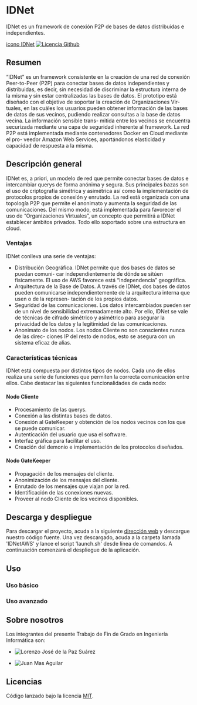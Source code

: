 # IDNet

<!--[Creative](http://startbootstrap.com/template-overviews/creative/) is a one page creative theme for [Bootstrap](http://getbootstrap.com/) created by [Start Bootstrap](http://startbootstrap.com/).-->
IDNet es un framework de conexión P2P de bases de datos distribuidas e independientes.

[icono IDNet](Web/img/iconoIDNetPequeño.png) 
[![Licencia Github](https://img.shields.io/badge/license-MIT-blue.svg)](https://raw.githubusercontent.com/BlackrockDigital/startbootstrap-creative/master/LICENSE)
## Resumen

“IDNet” es un framework consistente en la creación de una red de conexión Peer-to-Peer
(P2P) para conectar bases de datos independientes y distribuidas, es decir, sin necesidad de
discriminar la estructura interna de la misma y sin estar centralizadas las bases de datos.
El prototipo está diseñado con el objetivo de soportar la creación de Organizaciones Vir-
tuales, en las cuáles los usuarios pueden obtener información de las bases de datos de sus
vecinos, pudiendo realizar consultas a la base de datos vecina. La información sensible trans-
mitida entre los vecinos se encuentra securizada mediante una capa de seguridad inherente
al framework.
La red P2P está implementada mediante contenedores Docker en Cloud mediante el pro-
veedor Amazon Web Services, aportándonos elasticidad y capacidad de respuesta a la misma.

<!--[![Creative Preview](https://startbootstrap.com/assets/img/templates/creative.jpg)](https://blackrockdigital.github.io/startbootstrap-creative/) 

**[View Live Preview](https://blackrockdigital.github.io/startbootstrap-creative/)**-->

## Descripción general

IDNet es, a priori, un modelo de red que permite conectar bases de datos e intercambiar
querys de forma anónima y segura. Sus principales bazas son el uso de criptografía simétrica
y asimétrica así como la implementación de protocolos propios de conexión y enrutado.
La red está organizada con una topología P2P que permite el anonimato y aumenta la
seguridad de las comunicaciones. Del mismo modo, está implementada para favorecer el
uso de “Organizaciones Virtuales”, un concepto que permitirá a IDNet establecer ámbitos
privados. Todo ello soportado sobre una estructura en cloud.

### Ventajas

IDNet conlleva una serie de ventajas:
* Distribución Geográfica. IDNet permite que dos bases de datos se puedan comuni-
car independientemente de dónde se sitúen físicamente. El uso de AWS favorece está
“independencia” geográfica.
* Arquitectura de la Base de Datos. A través de IDNet, dos bases de datos pueden
comunicarse independientemente de la arquitectura interna que usen o de la represen-
tación de los propios datos.
* Seguridad de las comunicaciones. Los datos intercambiados pueden ser de un nivel
de sensibilidad extremadamente alto. Por ello, IDNet se vale de técnicas de cifrado
simétrico y asimétrico para asegurar la privacidad de los datos y la legitimidad de las
comunicaciones.
* Anonimato de los nodos. Los nodos Cliente no son conscientes nunca de las direc-
ciones IP del resto de nodos, esto se asegura con un sistema eficaz de alias.

### Características técnicas

IDNet está compuesta por distintos tipos de nodos. Cada uno de ellos realiza una serie
de funciones que permiten la correcta comunicación entre ellos. Cabe destacar las siguientes
funcionalidades de cada nodo:

#### Nodo Cliente

* Procesamiento de las querys.
* Conexión a las distintas bases de datos.
* Conexión al GateKeeper y obtención de los nodos vecinos con los que se puede comunicar.
* Autenticación del usuario que usa el software.
* Interfaz gráfica para facilitar el uso.
* Creación del demonio e implementación de los protocolos diseñados.

#### Nodo GateKeeper

* Propagación de los mensajes del cliente.
* Anonimización de los mensajes del cliente.
* Enrutado de los mensajes que viajan por la red.
* Identificación de las conexiones nuevas.
* Proveer al nodo Cliente de los vecinos disponibles.
<!--
[![GitHub license](https://img.shields.io/badge/license-MIT-blue.svg)](https://raw.githubusercontent.com/BlackrockDigital/startbootstrap-creative/master/LICENSE)
[![npm version](https://img.shields.io/npm/v/startbootstrap-creative.svg)](https://www.npmjs.com/package/startbootstrap-creative)
[![Build Status](https://travis-ci.org/BlackrockDigital/startbootstrap-creative.svg?branch=master)](https://travis-ci.org/BlackrockDigital/startbootstrap-creative)
[![dependencies Status](https://david-dm.org/BlackrockDigital/startbootstrap-creative/status.svg)](https://david-dm.org/BlackrockDigital/startbootstrap-creative)
[![devDependencies Status](https://david-dm.org/BlackrockDigital/startbootstrap-creative/dev-status.svg)](https://david-dm.org/BlackrockDigital/startbootstrap-creative?type=dev)-->

## Descarga y despliegue
Para descargar el proyecto, acuda a la siguiente [dirección web](https://github.com/lorenpaz/IDNet/tree/master/) y descargue nuestro código fuente.
Una vez descargado, acuda a la carpeta llamada 'IDNetAWS' y lance el script 'launch.sh' desde línea de comandos.
A continuación comenzará el despliegue de la aplicación.
<!--
To begin using this template, choose one of the following options to get started:
* [Download the latest release on Start Bootstrap](https://startbootstrap.com/template-overviews/creative/)
* Install via npm: `npm i startbootstrap-creative`
* Clone the repo: `git clone https://github.com/BlackrockDigital/startbootstrap-creative.git`
* [Fork, Clone, or Download on GitHub](https://github.com/BlackrockDigital/startbootstrap-creative)-->

## Uso

### Uso básico



### Uso avanzado


<!--
#### Gulp Tasks

- `gulp` the default task that builds everything
- `gulp dev` browserSync opens the project in your default browser and live reloads when changes are made
- `gulp sass` compiles SCSS files into CSS
- `gulp minify-css` minifies the compiled CSS file
- `gulp minify-js` minifies the themes JS file
- `gulp copy` copies dependencies from node_modules to the vendor directory

## Bugs and Issues

Have a bug or an issue with this template? [Open a new issue](https://github.com/BlackrockDigital/startbootstrap-creative/issues) here on GitHub or leave a comment on the [template overview page at Start Bootstrap](http://startbootstrap.com/template-overviews/creative/).

## Custom Builds

You can hire Start Bootstrap to create a custom build of any template, or create something from scratch using Bootstrap. For more information, visit the **[custom design services page](https://startbootstrap.com/bootstrap-design-services/)**.
-->
## Sobre nosotros

Los integrantes del presente Trabajo de Fin de Grado en Ingeniería Informática son:
* ![Lorenzo José de la Paz Suárez](https://github.com/lorenpaz/)


*  ![Juan Mas Aguilar](https://github.com/masju96/)
<!--Start Bootstrap is an open source library of free Bootstrap templates and themes. All of the free templates and themes on Start Bootstrap are released under the MIT license, which means you can use them for any purpose, even for commercial projects.

* https://startbootstrap.com
* https://twitter.com/SBootstrap

Start Bootstrap was created by and is maintained by **[David Miller](http://davidmiller.io/)**, Owner of [Blackrock Digital](http://blackrockdigital.io/).

* http://davidmiller.io
* https://twitter.com/davidmillerskt
* https://github.com/davidtmiller

Start Bootstrap is based on the [Bootstrap](http://getbootstrap.com/) framework created by [Mark Otto](https://twitter.com/mdo) and [Jacob Thorton](https://twitter.com/fat).-->

## Licencias

 Código lanzado bajo la licencia [MIT](https://github.com/BlackrockDigital/startbootstrap-creative/blob/gh-pages/LICENSE).

<!--Copyright 2013-2017 Blackrock Digital LLC. Code released under the [MIT](https://github.com/BlackrockDigital/startbootstrap-creative/blob/gh-pages/LICENSE) license.-->
